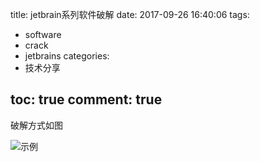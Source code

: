 title: jetbrain系列软件破解
date: 2017-09-26 16:40:06
tags:
- software
- crack
- jetbrains
categories:
- 技术分享

toc: true
comment: true
---
破解方式如图

![示例](https://github.com/aldslvda/blog-images/blob/master/idea_crack.png?raw=true)